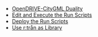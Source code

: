 
- [OpenDRIVE-CityGML Duality](opendrive-citygml-duality.md)
- [Edit and Execute the Run Scripts](edit-and-execute-the-run-scripts.md)
- [Deploy the Run Scripts](deploy-the-run-scripts.md)
- [Use r:trån as Library](use-rtron-as-library.md)
